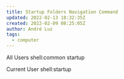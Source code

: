 ```yaml
---
title: Startup Folders Navigation Command
updated: 2022-02-13 18:32:35Z
created: 2022-02-09 08:25:05Z
author: André Luz
tags:
  - computer
---
```


All Users
shell:common startup

Current User
shell:startup